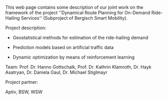 This web page contains some description of our joint work on the framework of the project ''Dynamical Route Planning for On-Demand Ride-Hailing Services'' (Subproject of Bergisch Smart Mobility).

Project description:

- Geostatistical methods for estimation of the ride-hailing demand

- Prediction models based on artificial traffic data

- Dynamic optimization by means of reinforcement learning

Team:
Prof. Dr. Hanno Gottschalk, Prof. Dr. Kathrin Klamroth, Dr. Hayk Asatryan, Dr. Daniela Gaul, Dr. Michael Stiglmayr

Project partner:

Aptiv, BSW, WSW

